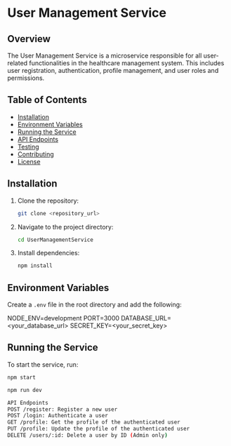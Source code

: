 # User Management Service

## Overview

The User Management Service is a microservice responsible for all user-related functionalities in the healthcare management system. This includes user registration, authentication, profile management, and user roles and permissions.

## Table of Contents

- [Installation](#installation)
- [Environment Variables](#environment-variables)
- [Running the Service](#running-the-service)
- [API Endpoints](#api-endpoints)
- [Testing](#testing)
- [Contributing](#contributing)
- [License](#license)

## Installation

1. Clone the repository:
    ```bash
    git clone <repository_url>
    ```

2. Navigate to the project directory:
    ```bash
    cd UserManagementService
    ```

3. Install dependencies:
    ```bash
    npm install
    ```

## Environment Variables

Create a `.env` file in the root directory and add the following:

NODE_ENV=development
PORT=3000
DATABASE_URL=<your_database_url>
SECRET_KEY=<your_secret_key>


## Running the Service

To start the service, run:

```bash
npm start

npm run dev

API Endpoints
POST /register: Register a new user
POST /login: Authenticate a user
GET /profile: Get the profile of the authenticated user
PUT /profile: Update the profile of the authenticated user
DELETE /users/:id: Delete a user by ID (Admin only)

